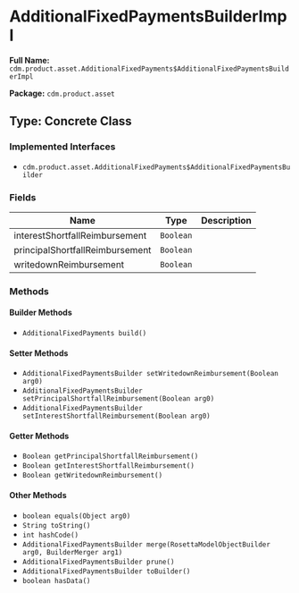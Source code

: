 # AdditionalFixedPaymentsBuilderImpl

**Full Name:** `cdm.product.asset.AdditionalFixedPayments$AdditionalFixedPaymentsBuilderImpl`

**Package:** `cdm.product.asset`

## Type: Concrete Class

### Implemented Interfaces

- `cdm.product.asset.AdditionalFixedPayments$AdditionalFixedPaymentsBuilder`

### Fields

| Name | Type | Description |
|------|------|-------------|
| interestShortfallReimbursement | `Boolean` |  |
| principalShortfallReimbursement | `Boolean` |  |
| writedownReimbursement | `Boolean` |  |

### Methods

#### Builder Methods

- `AdditionalFixedPayments build()`

#### Setter Methods

- `AdditionalFixedPaymentsBuilder setWritedownReimbursement(Boolean arg0)`
- `AdditionalFixedPaymentsBuilder setPrincipalShortfallReimbursement(Boolean arg0)`
- `AdditionalFixedPaymentsBuilder setInterestShortfallReimbursement(Boolean arg0)`

#### Getter Methods

- `Boolean getPrincipalShortfallReimbursement()`
- `Boolean getInterestShortfallReimbursement()`
- `Boolean getWritedownReimbursement()`

#### Other Methods

- `boolean equals(Object arg0)`
- `String toString()`
- `int hashCode()`
- `AdditionalFixedPaymentsBuilder merge(RosettaModelObjectBuilder arg0, BuilderMerger arg1)`
- `AdditionalFixedPaymentsBuilder prune()`
- `AdditionalFixedPaymentsBuilder toBuilder()`
- `boolean hasData()`

